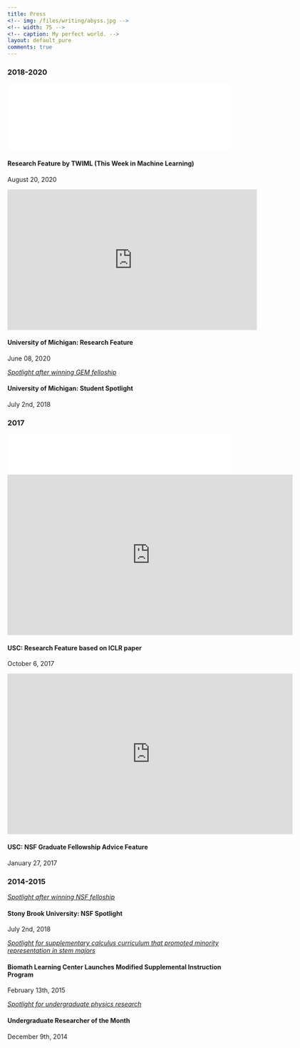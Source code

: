 ```yaml
---
title: Press
<!-- img: /files/writing/abyss.jpg -->
<!-- width: 75 -->
<!-- caption: My perfect world. -->
layout: default_pure
comments: true
---
```


<!-- <div class="container">
  <div class="row">
    <div class="col-lg-12 text-center">
      <div id="projects"><h1 class="section-heading">Press</h1></div>
    </div>
  </div>
</div>
 -->
<!-- -------------------------- -->
<!-- --------- 2020  -------- -->
<!-- -------------------------- -->
<section class="bg-white" id="portfolio">
<div class="container">
<div class="row">
  <div class="col-lg-12 text-center">
    <div id="projects"><h3 class="section-heading">2018-2020</h3></div>
  </div>

<div class="col-md-6 col-sm-6 portfolio-item">
  <div class="embed-responsive embed-responsive-16by9">
    <iframe style="border: none" src="//html5-player.libsyn.com/embed/episode/id/15691472/height/90/theme/custom/thumbnail/no/direction/backward/render-playlist/no/custom-color/3e85b1/" width="100%" scrolling="no"  allowfullscreen webkitallowfullscreen mozallowfullscreen oallowfullscreen msallowfullscreen></iframe>
  </div>
  <div class="portfolio-caption">
    <h4>Research Feature by TWIML (This Week in Machine Learning)</h4>
    <p class="text-muted">August 20, 2020</p>
  </div>
</div>


<div class="col-md-6 col-sm-6 portfolio-item">
  <div class="embed-responsive embed-responsive-16by9">
  <iframe width="560" height="315" src="https://www.youtube.com/embed/o2S7kRrdzm4" frameborder="0" allow="accelerometer; autoplay; clipboard-write; encrypted-media; gyroscope; picture-in-picture" allowfullscreen></iframe>
  </div>
  <div class="portfolio-caption">
    <h4>University of Michigan: Research Feature</h4>
    <p class="text-muted">June 08, 2020</p>
  </div>
</div>

<div class="col-lg-12 portfolio-item">
  <a class="portfolio-link" data-toggle="modal" href="https://news.engin.umich.edu/2018/07/exploring-the-source-of-social-stereotypes/">
  <div class="portfolio-hover">
  <div class="portfolio-hover-content">
    <i class="fa fa-plus fa-3x">Spotlight after winning GEM felloship</i>
  </div>
  </div>
    <img class="img-fluid" src="{{ site.baseurl }}/main-pages/press-photos/mich-spotlight.png" alt="">
  </a>
  <div class="portfolio-caption">
    <h4>University of Michigan: Student Spotlight </h4>
    <p class="text-muted">July 2nd, 2018</p>
  </div>
</div>

</div>
</div>
</section>









<!-- -------------------------- -->
<!-- --------- 2017  -------- -->
<!-- -------------------------- -->
<section class="bg-light" id="portfolio">
<div class="container">
<div class="row">
  <div class="col-lg-12 text-center">
    <div id="projects"><h3 class="section-heading">2017</h3></div>
  </div>



<div class="col-md-6 col-sm-6 portfolio-item">
  <div class="embed-responsive embed-responsive-16by9">
    <iframe style="border: none" src="//html5-player.libsyn.com/embed/episode/id/15691472/height/90/theme/custom/thumbnail/no/direction/backward/render-playlist/no/custom-color/3e85b1/" height="90" width="100%" scrolling="no"  allowfullscreen webkitallowfullscreen mozallowfullscreen oallowfullscreen msallowfullscreen></iframe><iframe src="https://player.vimeo.com/video/237158594?color=6485b5&title=0&byline=0&portrait=0" width="640" height="360" frameborder="0" allow="autoplay; fullscreen" allowfullscreen></iframe>
  </div>
  <div class="portfolio-caption">
    <h4>USC: Research Feature based on ICLR paper</h4>
    <p class="text-muted">October 6, 2017</p>
  </div>
</div>


<div class="col-md-6 col-sm-6 portfolio-item">
  <div class="embed-responsive embed-responsive-16by9">
    <iframe src="https://player.vimeo.com/video/201249395?color=6485b5&title=0&byline=0&portrait=0" width="640" height="360" frameborder="0" allow="autoplay; fullscreen" allowfullscreen></iframe>
  </div>
  <div class="portfolio-caption">
    <h4>USC: NSF Graduate Fellowship Advice Feature</h4>
    <p class="text-muted">January 27, 2017</p>
  </div>
</div>


</div>
</div>
</section>








<!-- -------------------------- -->
<!-- --------- 2025  -------- -->
<!-- -------------------------- -->
<section class="bg-white" id="portfolio">
<div class="container">
<div class="row">
  <div class="col-lg-12 text-center">
    <div id="projects"><h3 class="section-heading">2014-2015</h3></div>
  </div>

<!-- NSF Fellowship -->
<div class="col-md-6 portfolio-item">
<a class="portfolio-link" data-toggle="modal" href="https://news.stonybrook.edu/student-spotlight/2015-nsf-graduate-research-fellow-wilka-carvalho-2/">
<div class="portfolio-hover">
<div class="portfolio-hover-content">
  <i class="fa fa-plus fa-3x">Spotlight after winning NSF felloship</i>
</div>
</div>
  <img class="img-fluid" src="{{ site.baseurl }}/main-pages/press-photos/stony-nsf.png" alt="">
</a>
<div class="portfolio-caption">
  <h4>Stony Brook University: NSF Spotlight</h4>
  <p class="text-muted">July 2nd, 2018</p>
</div>
</div>

<!-- Biomath Learning Center -->
<div class="col-md-6 portfolio-item">
<a class="portfolio-link" data-toggle="modal" href="https://wcarvalho.github.io/files/cie_biomath.pdf">
<div class="portfolio-hover">
<div class="portfolio-hover-content">
  <i class="fa fa-plus fa-3x">Spotlight for supplementary calculus curriculum that promoted minority representation in stem majors</i>
</div>
</div>
  <center>
    <img class="img-fluid" src="{{ site.baseurl }}/main-pages/press-photos/stony-biomath.png" alt="">
  </center>
</a>
<div class="portfolio-caption">
  <h4>Biomath Learning Center Launches Modified Supplemental Instruction Program</h4>
  <p class="text-muted">February 13th, 2015</p>
</div>
</div>


<!-- Biomath Learning Center -->
<div class="col-md-6 portfolio-item">
<a class="portfolio-link" data-toggle="modal" href="https://news.stonybrook.edu/homespotlight/ureca-researcher-of-the-month-wilka-carvalho-2/">
<div class="portfolio-hover">
<div class="portfolio-hover-content">
  <i class="fa fa-plus fa-3x">Spotlight for undergraduate physics research</i>
</div>
</div>
  <img class="img-fluid" src="{{ site.baseurl }}/main-pages/press-photos/stony-ureca.png" alt="">
</a>
<div class="portfolio-caption">
  <h4>Undergraduate Researcher of the Month</h4>
  <p class="text-muted">December 9th, 2014</p>
</div>
</div>


</div>
</div>
</section>